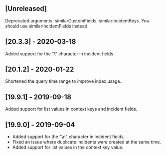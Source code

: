 ## [Unreleased]
Deprecated arguments: similarCustomFields, similarIncidentKeys. You should use similarIncidentFields instead.


## [20.3.3] - 2020-03-18
Added support for the "\\" character in incident fields.

## [20.1.2] - 2020-01-22
Shortened the query time range to improve index usage.

## [19.9.1] - 2019-09-18
Added support for list values in context keys and incident fields.

## [19.9.0] - 2019-09-04
  - Added support for the "\n" character in incident fields.
  - Fixed an issue where duplicate incidents were created at the same time.
  - Added support for list values in the context key value.
  